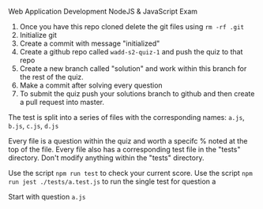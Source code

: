 Web Application Development NodeJS & JavaScript Exam

1) Once you have this repo cloned delete the git files using `rm -rf .git`
2) Initialize git
3) Create a commit with message "initialized"
4) Create a github repo called `wadd-s2-quiz-1` and push the quiz to that repo
5) Create a new branch called "solution" and work within this branch for the rest of the quiz.
6) <bold>Make a commit after solving every question</bold>
7) To submit the quiz push your solutions branch to github and then create a pull request into master.

The test is split into a series of files with the corresponding names:
`a.js`, `b.js`, `c.js`, `d.js`

Every file is a question within the quiz and worth a specifc % noted at the top of the file.
Every file also has a corresponding test file in the "tests" directory. Don't modify anything within the "tests" directory.

Use the script `npm run test` to check your current score.
Use the script `npm run jest ./tests/a.test.js` to run the single test for question a

Start with question `a.js`

